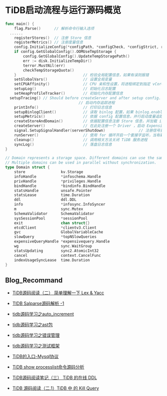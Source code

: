 # TiDB启动流程与运行源码概览  



```go
func main() {
	flag.Parse()      // 解析命令行输入选项
  ......
	registerStores()  // 注册 Store 信息
	registerMetrics() // 注册度量信息
	config.InitializeConfig(*configPath, *configCheck, *configStrict, reloadConfig, overrideConfig)  // 初始化配置信息
	if config.GetGlobalConfig().OOMUseTmpStorage {
		config.GetGlobalConfig().UpdateTempStoragePath()
		err := disk.InitializeTempDir()
		terror.MustNil(err)
		checkTempStorageQuota()
	}                              // 检验全局配置信息，如果有误则报错
	setGlobalVars()                // 设置全局变量
	setCPUAffinity()               // CPU 亲和性设置，将进程绑定到指定 vCore 上
	setupLog()                     // 初始化日志配置
	setHeapProfileTracker()        // 初始化内存配置信息
  setupTracing() // Should before createServer and after setup config.
                                 // 启动内存追踪进程
	printInfo()                    // 打印日志信息
	setupBinlogClient()            // 读取 binlog 配置，如果 binlog.enable 配置参数为 True 会开启
	setupMetrics()                 // 依据 config 配置信息，并行启动度量追踪进程
	createStoreAndDomain()         // 依据配置信息注册 Store 信息，并加载 information_schema 对应 session
	createServer()                 // 在此处注册一个 Driver ，启动 Expensive 语句处理 session 管理进程 
	signal.SetupSignalHandler(serverShutdown)               // 注册信号量
	runServer()                    // 使用 for 循环开启一个套接字监听，当有新连接请求时 调用 server.go 中 onConn(conn *clientConn) 方法并行的交给内部线程处理
	cleanup()                      // 调用相关方法关闭 TiDB 服务进程
	syncLog()                      // 落盘日志信息
}
```



```go
// Domain represents a storage space. Different domains can use the same database name.
// Multiple domains can be used in parallel without synchronization.
type Domain struct {
	store                kv.Storage
	infoHandle           *infoschema.Handle
	privHandle           *privileges.Handle
	bindHandle           *bindinfo.BindHandle
	statsHandle          unsafe.Pointer
	statsLease           time.Duration
	ddl                  ddl.DDL
	info                 *infosync.InfoSyncer
	m                    sync.Mutex
	SchemaValidator      SchemaValidator
	sysSessionPool       *sessionPool
	exit                 chan struct{}
	etcdClient           *clientv3.Client
	gvc                  GlobalVariableCache
	slowQuery            *topNSlowQueries
	expensiveQueryHandle *expensivequery.Handle
	wg                   sync.WaitGroup
	statsUpdating        sync2.AtomicInt32
	cancel               context.CancelFunc
	indexUsageSyncLease  time.Duration
}

```




## Blog_Recommand
 - [TiDB源码阅读（二） 简单理解一下 Lex & Yacc](https://segmentfault.com/a/1190000023464340)   

 - [TIDB Salparse源码解析 -1](https://www.cnblogs.com/ivy-blogs/p/13032292.html)   
 - [tidb源码学习之auto_increment](https://mccxj.github.io/blog/20171030_tidb-auto-increment.html)    

 - [tidb源码学习之ast包](https://mccxj.github.io/blog/20171004_tidb-ast-source.html)  

 - [tidb源码学习之错误管理](https://mccxj.github.io/blog/20170927_tidb-errors.html)  

  - [tidb源码学习之测试框架](https://mccxj.github.io/blog/20170921_tidb-testcase.html)  

  - [TiDB的入口-Mysql协议](https://segmentfault.com/a/1190000023464293)      

  - [TiDB show processlist命令源码分析](https://www.cnblogs.com/mantu/p/10721122.html)    

  - [TiDB源码阅读笔记（三） TiDB 的在线 DDL](https://segmentfault.com/a/1190000023514267)   

  - [TiDB 源码阅读（二.1）TiDB 中 的 Kill Query](https://segmentfault.com/a/1190000023464409)   
 